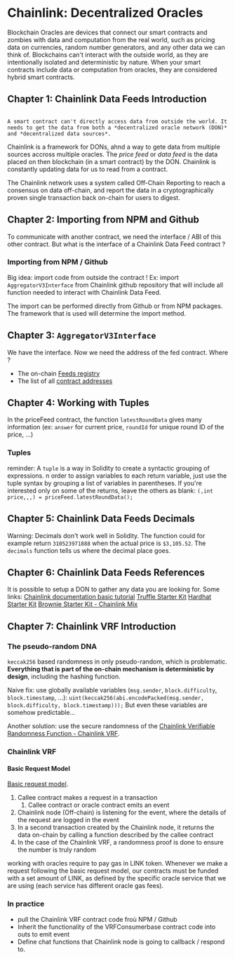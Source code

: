 # Chainlink: Decentralized Oracles

Blockchain Oracles are devices that connect our smart contracts and zombies with data and computation from the real world, such as pricing data on currencies, random number generators, and any other data we can think of. Blockchains can't interact with the outside world, as they are intentionally isolated and deterministic by nature. When your smart contracts include data or computation from oracles, they are considered hybrid smart contracts.

## Chapter 1: Chainlink Data Feeds Introduction
                                                                                                                                                                                                                   A smart contract can't directly access data from outside the world. It needs to get the data from both a *decentralized oracle network (DON)* and *decentralized data sources*.
Chainlink is a framework for DONs, ahnd a way to gete data from multiple sources accross multiple oracles. The *price feed* or *data feed* is the data placed on then blockchain (in a smart contract) by the DON.
Chainlink is constantly updating data for us to read from a contract.

The Chainlink network uses a system called Off-Chain Reporting to reach a consensus on data off-chain, and report the data in a cryptographically proven single transaction back on-chain for users to digest.

## Chapter 2: Importing from NPM and Github

To communicate with another contract, we need the interface / ABI of this other contract. But what is the interface of a Chainlink Data Feed contract ?

### Importing from NPM / Github
Big idea: import code from outside the contract !
Ex: import `AggregatorV3Interface` from Chainlink github repository that will include all function needed to interact with Chainlink Data Feed.

The import can be performed directly from Github or from NPM packages. The framework that is used will determine the import method.

## Chapter 3: `AggregatorV3Interface`

We have the interface. Now we need the address of the fed contract. Where ?
- The on-chain [Feeds registry](https://docs.chain.link/docs/feed-registry/)
- The list of all [contract addresses](https://docs.chain.link/docs/reference-contracts/)

## Chapter 4: Working with Tuples

In the priceFeed contract, the function `latestRoundData` gives many information (ex: `answer` for current price, `roundId` for unique round ID of the price, ...)
### Tuples
reminder: A `tuple` is a way in Solidity to create a syntactic grouping of expressions.
n order to assign variables to each return variable, just use the tuple syntax by grouping a list of variables in parentheses.
If you're interested only on some of the returns, leave the others as blank:
`(,int price,,,) = priceFeed.latestRoundData();`

## Chapter 5: Chainlink Data Feeds Decimals
Warning: Decimals don't work well in Solidity. The function could for example return `310523971888` when the actual price is `$3,105.52`.
The `decimals` function tells us where the decimal place goes.

## Chapter 6: Chainlink Data Feeds References
It is possible to setup a DON to gather any data you are looking for.
Some links:
[Chainlink documentation basic tutorial](https://docs.chain.link/docs/beginners-tutorial/)
[Truffle Starter Kit](https://github.com/smartcontractkit/truffle-starter-kit)
[Hardhat Starter Kit](https://github.com/smartcontractkit/hardhat-starter-kit)
[Brownie Starter Kit - Chainlink Mix](https://github.com/smartcontractkit/chainlink-mix)

## Chapter 7: Chainlink VRF Introduction

### The pseudo-random DNA
`keccak256` based randomness in only pseudo-random, which is problematic. **Everything that is part of the on-chain mechanism is deterministic by design**, including the hashing function.

Naive fix: use globally available variables (`msg.sender`, `block.difficulty`, `block.timestamp`, ...):
`uint(keccak256(abi.encodePacked(msg.sender, block.difficulty, block.timestamp)));`
But even these variables are somehow predictable...

Another solution: use the secure randomness of the [Chainlink Verifiable Randomness Function - Chainlink VRF](https://docs.chain.link/docs/get-a-random-number/).

### Chainlink VRF
#### Basic Request Model
[Basic request model](https://docs.chain.link/docs/architecture-request-model/).


1. Callee contract makes a request in a transaction
    1. Callee contract or oracle contract emits an event
2. Chainlink node (Off-chain) is listening for the event, where the details of the request are logged in the event
3. In a second transaction created by the Chainlink node, it returns the data on-chain by calling a function described by the callee contract
4. In the case of the Chainlink VRF, a randomness proof is done to ensure the number is truly random

working with oracles require to pay gas in LINK token. Whenever we make a request following the basic request model, our contracts must be funded with a set amount of LINK, as defined by the specific oracle service that we are using (each service has different oracle gas fees).

### In practice
- pull the Chainlink VRF contract code froù NPM / Github
- Inherit the functionality of the VRFConsumerbase contract code into outs to emit event
- Define chat functions that Chainlink node is going to callback / respond to.
